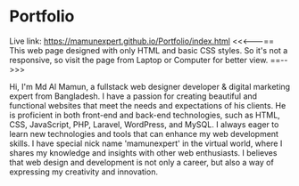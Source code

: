 # Portfolio
Live link: https://mamunexpert.github.io/Portfolio/index.html
<<<---== This web page designed with only HTML and basic CSS styles. So it's not a responsive, so visit the page from Laptop or Computer for better view. ==-->>>

Hi, I'm Md Al Mamun, a fullstack web designer developer & digital marketing expert from Bangladesh. I have a passion for creating beautiful and functional websites that meet the needs and expectations of his clients. He is proficient in both front-end and back-end technologies, such as HTML, CSS, JavaScript, PHP, Laravel, WordPress, and MySQL. I always eager to learn new technologies and tools that can enhance my web development skills. I have special nick name 'mamunexpert' in the virtual world, where I shares my knowledge and insights with other web enthusiasts. I believes that web design and development is not only a career, but also a way of expressing my creativity and innovation.
